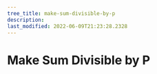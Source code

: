 ```yaml
---
tree_title: make-sum-divisible-by-p
description: 
last_modified: 2022-06-09T21:23:28.2328
---
```


# Make Sum Divisible by P
